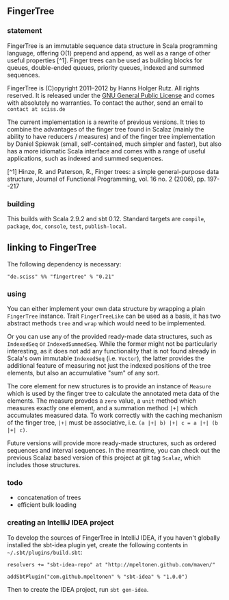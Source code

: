 ## FingerTree

### statement

FingerTree is an immutable sequence data structure in Scala programming language, offering O(1) prepend and append, as well as a range of other useful properties [^1]. Finger trees can be used as building blocks for queues, double-ended queues, priority queues, indexed and summed sequences.

FingerTree is (C)opyright 2011&ndash;2012 by Hanns Holger Rutz. All rights reserved. It is released under the [GNU General Public License](https://raw.github.com/Sciss/FingerTree/master/licenses/FingerTree-License.txt) and comes with absolutely no warranties. To contact the author, send an email to `contact at sciss.de`

The current implementation is a rewrite of previous versions. It tries to combine the advantages of the finger tree found in Scalaz (mainly the ability to have reducers / measures) and of the finger tree implementation by Daniel Spiewak (small, self-contained, much simpler and faster), but also has a more idiomatic Scala interface and comes with a range of useful applications, such as indexed and summed sequences.

[^1] Hinze, R. and Paterson, R., Finger trees: a simple general-purpose data structure, Journal of Functional Programming, vol. 16 no. 2 (2006), pp. 197--217

### building

This builds with Scala 2.9.2 and sbt 0.12. Standard targets are `compile`, `package`, `doc`, `console`, `test`, `publish-local`.

## linking to FingerTree

The following dependency is necessary:

    "de.sciss" %% "fingertree" % "0.21"

### using

You can either implement your own data structure by wrapping a plain `FingerTree` instance. Trait `FingerTreeLike` can be used as a basis, it has two abstract methods `tree` and `wrap` which would need to be implemented.

Or you can use any of the provided ready-made data structures, such as `IndexedSeq` or `IndexedSummedSeq`. While the former might not be particularly interesting, as it does not add any functionality that is not found already in Scala's own immutable `IndexedSeq` (i.e. `Vector`), the latter provides the additional feature of measuring not just the indexed positions of the tree elements, but also an accumulative "sum" of any sort.

The core element for new structures is to provide an instance of `Measure` which is used by the finger tree to calculate the annotated meta data of the elements. The measure provdes a `zero` value, a `unit` method which measures exactly one element, and a summation method `|+|` which accumulates measured data. To work correctly with the caching mechanism of the finger tree, `|+|` must be associative, i.e. `(a |+| b) |+| c = a |+| (b |+| c)`.

Future versions will provide more ready-made structures, such as ordered sequences and interval sequences. In the meantime, you can check out the previous Scalaz based version of this project at git tag `Scalaz`, which includes those structures.

### todo

 - concatenation of trees
 - efficient bulk loading

### creating an IntelliJ IDEA project

To develop the sources of FingerTree in IntelliJ IDEA, if you haven't globally installed the sbt-idea plugin yet, create the following contents in `~/.sbt/plugins/build.sbt`:

    resolvers += "sbt-idea-repo" at "http://mpeltonen.github.com/maven/"
    
    addSbtPlugin("com.github.mpeltonen" % "sbt-idea" % "1.0.0")

Then to create the IDEA project, run `sbt gen-idea`.
